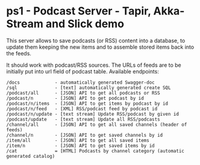 # ps1 - Podcast Server - Tapir, Akka-Stream and Slick demo

 This server allows to save podcasts (or RSS) content into a database, to update them keeping the new items and to assemble stored items back into the feeds.

It should work with podcast/RSS sources. The URLs of feeds are to be initially put into url field of podcast table.
Available endpoints:

    /docs             - automatically generated Swagger-doc
    /sql              - [text] automatically generated create SQL
    /podcast/all      - [JSON] API to get all podcasts or RSS
    /podcast/n        - [JSON] API to get podcast by id
    /podcast/n/items  - [JSON] API to get items by podcast by id
    /podcast/n/feed   - [XML] RSS/podcast feed by podcast id
    /podcast/n/update - [text stream] Update RSS/podcast by given id
    /podcast/update   - [text stream] Update all RSS/podcasts
    /channel/all      - [JSON] API to get all saved channels (header of feeds)
    /channel/n        - [JSON] API to get saved channels by id
    /item/all         - [JSON] API to get all saved items
    /item/n           - [JSON] API to get saved items by id
    /cat              = [HTML] Podcasts by channel category (automatic generated catalog)
